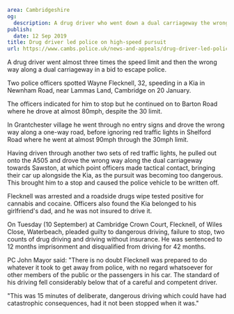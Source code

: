 ```yaml
area: Cambridgeshire
og:
  description: A drug driver who went down a dual carriageway the wrong way has been jailed.
publish:
  date: 12 Sep 2019
title: Drug driver led police on high-speed pursuit
url: https://www.cambs.police.uk/news-and-appeals/drug-driver-led-police-on-dangerous-cambs-pursuit
```

A drug driver went almost three times the speed limit and then the wrong way along a dual carriageway in a bid to escape police.

Two police officers spotted Wayne Flecknell, 32, speeding in a Kia in Newnham Road, near Lammas Land, Cambridge on 20 January.

The officers indicated for him to stop but he continued on to Barton Road where he drove at almost 80mph, despite the 30 limit.

In Grantchester village he went through no entry signs and drove the wrong way along a one-way road, before ignoring red traffic lights in Shelford Road where he went at almost 90mph through the 30mph limit.

Having driven through another two sets of red traffic lights, he pulled out onto the A505 and drove the wrong way along the dual carriageway towards Sawston, at which point officers made tactical contact, bringing their car up alongside the Kia, as the pursuit was becoming too dangerous. This brought him to a stop and caused the police vehicle to be written off.

Flecknell was arrested and a roadside drugs wipe tested positive for cannabis and cocaine. Officers also found the Kia belonged to his girlfriend's dad, and he was not insured to drive it.

On Tuesday (10 September) at Cambridge Crown Court, Flecknell, of Wiles Close, Waterbeach, pleaded guilty to dangerous driving, failure to stop, two counts of drug driving and driving without insurance. He was sentenced to 12 months imprisonment and disqualified from driving for 42 months.

PC John Mayor said: "There is no doubt Flecknell was prepared to do whatever it took to get away from police, with no regard whatsoever for other members of the public or the passengers in his car. The standard of his driving fell considerably below that of a careful and competent driver.

"This was 15 minutes of deliberate, dangerous driving which could have had catastrophic consequences, had it not been stopped when it was."
